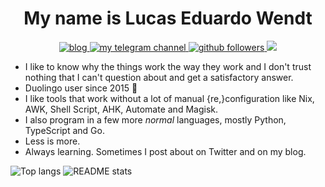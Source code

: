 <h1 align="center">My name is Lucas Eduardo Wendt</h1>
<p align="center">
  <a href="https://lucasew.github.io">
    <img alt="blog" src="https://img.shields.io/badge/offtopic_do_lucão-ff4088?logo=rss&style=flat-square" />
  </a>
  <a href="https://t.me/canaldolucao">
     <img alt="my telegram channel" src="https://img.shields.io/static/v1?color=26A5E4&label=Telegram&message=canaldolucao&logo=telegram&style=flat-square" />
  </a>
  <a href="https://github.com/lucasew">
    <img alt="github followers" src="https://img.shields.io/github/followers/lucasew?color=181717&label=Followers&logo=github&style=flat-square" />
  </a>
  <img src="https://img.shields.io/liberapay/patrons/lucasew.svg?logo=liberapay">
</p>

- I like to know why the things work the way they work and I don't trust nothing that I can't question about and get a satisfactory answer.
- Duolingo user since 2015 :owl:
- I like tools that work without a lot of manual {re,}configuration like Nix, AWK, Shell Script, AHK, Automate and Magisk.
- I also program in a few more *normal* languages, mostly Python, TypeScript and Go.
- Less is more.
- Always learning. Sometimes I post about on Twitter and on my blog.

![Top langs](https://github-readme-stats.vercel.app/api/top-langs?username=lucasew&show_icons=true&theme=transparent&hide_border=true&layout=compact&langs_count=10&size_weight=0.2&count_weight=0.2) ![README stats](https://github-readme-stats.vercel.app/api?username=lucasew&show=reviews&show_icons=true&theme=transparent&hide_border=true)
